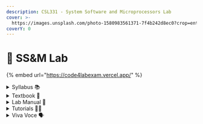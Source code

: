```yaml
---
description: CSL331 - System Software and Microprocessors Lab
cover: >-
  https://images.unsplash.com/photo-1580983561371-7f4b242d8ec0?crop=entropy&cs=srgb&fm=jpg&ixid=M3wxOTcwMjR8MHwxfHNlYXJjaHwxfHxzb2Z0d2FyZSUyMGFuZCUyMG1pY3JvcHJvY2Vzc29yfGVufDB8fHx8MTcxOTA1MzA4OXww&ixlib=rb-4.0.3&q=85
coverY: 0
---
```


# 🥼 SS\&M Lab

{% embed url="https://code4labexam.vercel.app/" %}

<details>

<summary>Syllabus 📚</summary>

[CSL331](https://drive.google.com/file/d/1vDK0cKqT9_71hoBnZURAZ0Exz2MAPiFA/view?usp=drive_link)👈

</details>

<details>

<summary>Textbook 📖</summary>

[SS\&M Lab Textbook](https://drive.google.com/drive/folders/18juSZArI4yRVtiKnUki5r33ZC6YUhrQ7?usp=drive_link)👈

</details>

<details>

<summary>Lab Manual 📔</summary>

[SS\&M Record](https://drive.google.com/drive/folders/1FxbwnbgCy2TEX-OZcLOXPWkx4zZb2AB5?usp=drive_link) 👈

</details>

<details>

<summary>Tutorials 🧑‍🏫</summary>

[Two Pass Assembler](https://youtu.be/Fy4U8h3HfyE?feature=shared) 👈

[Relocating Loader](https://youtu.be/bw5zFt-mLsA?feature=shared) 👈

</details>

<details>

<summary>Viva Voce 🗣️</summary>

[SS\&M Viva Qs](https://drive.google.com/drive/folders/1PU0ney8ulhYkNljRh9YandphS74NuOXR?usp=drive_link) 👈

</details>
